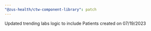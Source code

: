 ```yaml
---
"@zus-health/ctw-component-library": patch
---
```


Updated trending labs logic to include Patients created on 07/19/2023
